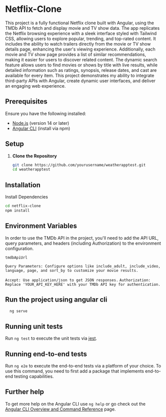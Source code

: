 # Netflix-Clone

This project is a fully functional Netflix clone built with Angular, using the TMDb API to fetch and display movie and TV show data. The app replicates the Netflix browsing experience with a sleek interface styled with Tailwind CSS, allowing users to explore popular, trending, and top-rated content. It includes the ability to watch trailers directly from the movie or TV show details page, enhancing the user's viewing experience. Additionally, each movie and TV show page provides a list of similar recommendations, making it easier for users to discover related content. The dynamic search feature allows users to find movies or shows by title with live results, while detailed information such as ratings, synopsis, release dates, and cast are available for every item. This project demonstrates my ability to integrate third-party APIs with Angular, create dynamic user interfaces, and deliver an engaging web experience.

## Prerequisites

Ensure you have the following installed:

- [Node.js](https://nodejs.org/) (version 14 or later)
- [Angular CLI](https://angular.io/cli) (install via npm)

## Setup

1. **Clone the Repository**

   ```bash
   git clone https://github.com/yourusername/weatherapptest.git
   cd weatherapptest


## Installation

Install Dependencies

```bash
cd netflix-clone
npm install

```
    
## Environment Variables

In order to use the TMDb API in the project, you'll need to add the API URL, query parameters, and headers (including Authorization) to the environment configuration.

`tmdbApiUrl`

`Query Parameters: Configure options like include_adult, include_video, language, page, and sort_by to customize your movie results.`


`Accept: Use application/json to get JSON responses.`
`Authorization: Replace 'YOUR_API_KEY_HERE' with your TMDb API key for authentication.`

## Run the project using angular cli


```bash
  ng serve
```


## Running unit tests

Run `ng test` to execute the unit tests via [jest](https://github.com/jestjs/jest).

## Running end-to-end tests

Run `ng e2e` to execute the end-to-end tests via a platform of your choice. To use this command, you need to first add a package that implements end-to-end testing capabilities.

## Further help

To get more help on the Angular CLI use `ng help` or go check out the [Angular CLI Overview and Command Reference](https://angular.dev/tools/cli) page.

